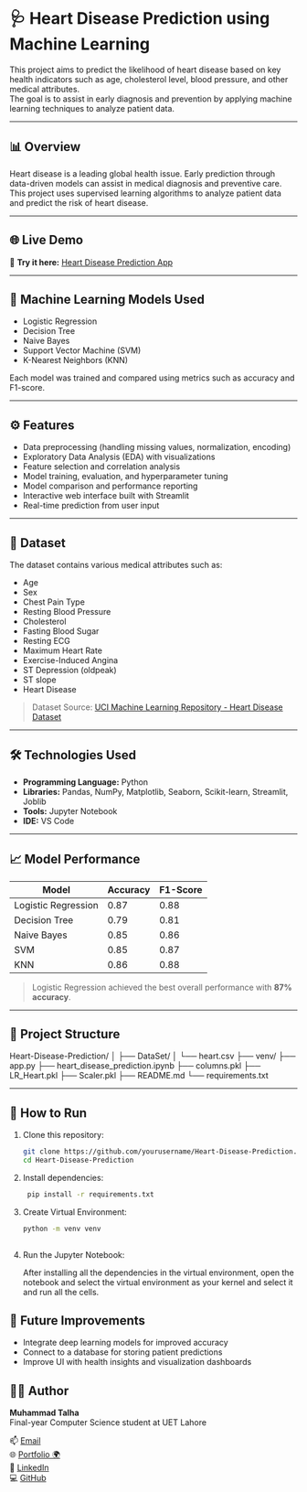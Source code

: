 # 🩺 Heart Disease Prediction using Machine Learning

This project aims to predict the likelihood of heart disease based on key health indicators such as age, cholesterol level, blood pressure, and other medical attributes.  
The goal is to assist in early diagnosis and prevention by applying machine learning techniques to analyze patient data.

---

## 📊 Overview

Heart disease is a leading global health issue. Early prediction through data-driven models can assist in medical diagnosis and preventive care.  
This project uses supervised learning algorithms to analyze patient data and predict the risk of heart disease.

---

## 🌐 Live Demo
🚀 **Try it here:** [Heart Disease Prediction App](https://your-streamlit-app-link.streamlit.app/) 

---

## 🧠 Machine Learning Models Used
- Logistic Regression  
- Decision Tree
- Naive Bayes
- Support Vector Machine (SVM)  
- K-Nearest Neighbors (KNN)  

Each model was trained and compared using metrics such as accuracy and F1-score.

---

## ⚙️ Features

- Data preprocessing (handling missing values, normalization, encoding)
- Exploratory Data Analysis (EDA) with visualizations
- Feature selection and correlation analysis
- Model training, evaluation, and hyperparameter tuning
- Model comparison and performance reporting
- Interactive web interface built with Streamlit  
- Real-time prediction from user input  

---

## 🧩 Dataset
The dataset contains various medical attributes such as:

- Age  
- Sex  
- Chest Pain Type  
- Resting Blood Pressure  
- Cholesterol  
- Fasting Blood Sugar  
- Resting ECG  
- Maximum Heart Rate  
- Exercise-Induced Angina  
- ST Depression (oldpeak)  
- ST slope 
- Heart Disease  

> Dataset Source: [UCI Machine Learning Repository - Heart Disease Dataset](https://archive.ics.uci.edu/ml/datasets/heart+Disease)

---

## 🛠️ Technologies Used
- **Programming Language:** Python  
- **Libraries:** Pandas, NumPy, Matplotlib, Seaborn, Scikit-learn, Streamlit, Joblib
- **Tools:** Jupyter Notebook
- **IDE:** VS Code

---

## 📈 Model Performance
| Model | Accuracy | F1-Score |
|--------|-----------|-----------|
| Logistic Regression | 0.87 | 0.88 |
| Decision Tree | 0.79 | 0.81 |
| Naive Bayes | 0.85 | 0.86 |
| SVM | 0.85 | 0.87 |
| KNN | 0.86 | 0.88 |

> Logistic Regression achieved the best overall performance with **87% accuracy**.

---

## 📂 Project Structure
Heart-Disease-Prediction/
│
├── DataSet/
│ └── heart.csv
├── venv/
├── app.py
├── heart_disease_prediction.ipynb
├── columns.pkl
├── LR_Heart.pkl
├── Scaler.pkl
├── README.md
└── requirements.txt


---

## 🚀 How to Run
1. Clone this repository:
   ```bash
   git clone https://github.com/yourusername/Heart-Disease-Prediction.git
   cd Heart-Disease-Prediction
   
2. Install dependencies:
   ```bash
    pip install -r requirements.txt
   
3. Create Virtual Environment:
    ```bash
    python -m venv venv
     
4. Run the Jupyter Notebook:

   After installing all the dependencies in the virtual environment, open the notebook and select the virtual environment as your kernel and select it and run all the cells.     

## 📘 Future Improvements

- Integrate deep learning models for improved accuracy
- Connect to a database for storing patient predictions
- Improve UI with health insights and visualization dashboards

## 👨‍💻 Author
**Muhammad Talha**  
Final-year Computer Science student at UET Lahore  

📫 [Email](mailto:muhammadtalhashahid2005@gmail.com)  
🌐 [Portfolio 🌍](https://talhashahid.netlify.app)  
💼 [LinkedIn](https://www.linkedin.com/in/muhammadtaalhaa/)  
💻 [GitHub](https://github.com/RanaTalha04)
